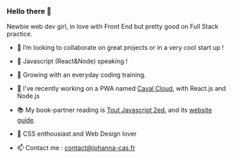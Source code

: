 ### Hello there 🤙
Newbie web dev girl, in love with Front End but pretty good on Full Stack practice.

- 👯 I’m looking to collaborate on great projects or in a very cool start up !
- 💬 Javascript (React&Node) speaking !
- :sunflower: Growing with an everyday coding training.
- 🐎 I've recently working on a PWA named [Caval Cloud](https://sites.google.com/cavalcloud.com/cavalcloud/accueil), with React.js and Node.js
- :books: My book-partner reading is [Tout Javascript 2ed.](https://livre.fnac.com/a13991951/Olivier-Hondermarck-Tout-JavaScript) and its [website guide](https://www.toutjavascript.com/main/index.php3).
- :art: CSS enthousiast and Web Design lover

- 📫 Contact me : contact@johanna-cas.fr

<!--
**Johanna-cs/Johanna-cs** is a ✨ _special_ ✨ repository because its `README.md` (this file) appears on your GitHub profile.



- 🔭 I’m currently working on a PWA project from Caval Cloud app, with React.js and Node.js
- 🌱 I’m currently learning ...
- 👯 I’m looking to collaborate on ...
- 🤔 I’m looking for help with ...
- 💬 Ask me about ...
- 📫 Contact me : contact@johanna-cas.fr
- 😄 Pronouns: ...
- ⚡ Fun fact: ...
-->
